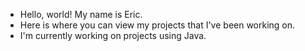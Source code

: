 - Hello, world! My name is Eric.
- Here is where you can view my projects that I've been working on.
- I'm currently working on projects using Java.

<!---
edle123/edle123 is a ✨ special ✨ repository because its `README.md` (this file) appears on your GitHub profile.
You can click the Preview link to take a look at your changes.
--->
